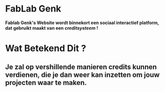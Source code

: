 # FabLab Genk
**Fablab Genk's Website wordt binnekort een sociaal interactief platform, dat gebruikt maakt van een _creditsysteem_ !**

# Wat Betekend Dit ?
Je zal op vershillende manieren credits kunnen verdienen, die je dan weer kan inzetten om jouw projecten waar te maken.
-
